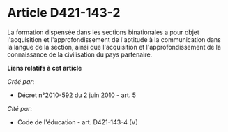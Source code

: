 # Article D421-143-2

La formation dispensée dans les sections binationales a pour objet l'acquisition et l'approfondissement de l'aptitude à la
communication dans la langue de la section, ainsi que l'acquisition et l'approfondissement de la connaissance de la
civilisation du pays partenaire.

**Liens relatifs à cet article**

_Créé par_:

  - Décret n°2010-592 du 2 juin 2010 - art. 5

_Cité par_:

  - Code de l'éducation - art. D421-143-4 (V)
